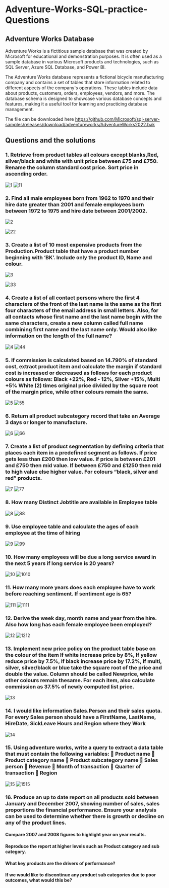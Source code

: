 # Adventure-Works-SQL-practice-Questions
## Adventure Works Database
Adventure Works is a fictitious sample database that was created by Microsoft for educational and demonstration purposes. It is often used as a sample database in various Microsoft products and technologies, such as SQL Server, Azure SQL Database, and Power BI.

The Adventure Works database represents a fictional bicycle manufacturing company and contains a set of tables that store information related to different aspects of the company's operations. These tables include data about products, customers, orders, employees, vendors, and more. The database schema is designed to showcase various database concepts and features, making it a useful tool for learning and practicing database management.

The file can be downloaded here https://github.com/Microsoft/sql-server-samples/releases/download/adventureworks/AdventureWorks2022.bak

## Questions and the solutions
### 1. Retrieve from product tables all colours except blanks,Red, silver/black and white with unit price between £75 and £750. Rename the column standard cost price. Sort price in ascending order.
![1](https://github.com/DapoAdeola/Adventure-Works-SQL-practice-Questions/assets/130672823/ee83147f-ba5b-4978-b8f0-d80df48112b4)
![11](https://github.com/DapoAdeola/Adventure-Works-SQL-practice-Questions/assets/130672823/652fb8b6-ed26-4e50-aef8-9e465b93f32f)

### 2. Find all male employees born from 1962 to 1970 and their hire date greater than 2001 and female employees born between 1972 to 1975 and hire date between 2001/2002.
![2](https://github.com/DapoAdeola/Adventure-Works-SQL-practice-Questions/assets/130672823/ae717019-f456-483b-99fc-7329045f6ab7)

![22](https://github.com/DapoAdeola/Adventure-Works-SQL-practice-Questions/assets/130672823/fa369074-e187-456d-a035-7d7714359ac6)

### 3. Create a list of 10 most expensive products from the Production.Product table that have a product number beginning with ‘BK’. Include only the product ID, Name and colour.
![3](https://github.com/DapoAdeola/Adventure-Works-SQL-practice-Questions/assets/130672823/cbb16378-8fa1-47b3-b98b-1befbb9b8696)

![33](https://github.com/DapoAdeola/Adventure-Works-SQL-practice-Questions/assets/130672823/00d990a5-b19a-4dc7-8844-ecaf02bbbe7e)

### 4. Create a list of all contact persons where the first 4 characters of the front of the last name is the same as the first four characters of the email address in small letters. Also, for all contacts whose first name and the last name begin with the same characters, create a new column called full name combining first name and the last name only. Would also like information on the length of the full name?
![4](https://github.com/DapoAdeola/Adventure-Works-SQL-practice-Questions/assets/130672823/3972cdad-63bb-402d-b05e-e38b89920198)
![44](https://github.com/DapoAdeola/Adventure-Works-SQL-practice-Questions/assets/130672823/edcf470c-c458-402a-9345-43245c56ada6)

### 5. If commission is calculated based on 14.790% of standard cost, extract product item and calculate the margin if standard cost is increased or decreased as follows for each product colours as follows: Black +22%, Red - 12%, Silver +15%, Multi +5% White (2) times original price divided by the square root of the margin price, while other colours remain the same.
![5](https://github.com/DapoAdeola/Adventure-Works-SQL-practice-Questions/assets/130672823/91899d2c-8286-43c8-97e0-5a201bbb76b7)
![55](https://github.com/DapoAdeola/Adventure-Works-SQL-practice-Questions/assets/130672823/bb3e5959-eb39-413b-a4a7-717898373d74)

### 6. Return all product subcategory record that take an Average 3 days or longer to manufacture.
![6](https://github.com/DapoAdeola/Adventure-Works-SQL-practice-Questions/assets/130672823/c632f8da-d3b9-4a12-b25a-c074069c73bb)
![66](https://github.com/DapoAdeola/Adventure-Works-SQL-practice-Questions/assets/130672823/45d214a2-c90d-4701-a168-d2b56761cb15)

### 7. Create a list of product segmentation by defining criteria that places each item in a predefined segment as follows. If price gets less than £200 then low value. If price is between £201 and £750 then mid value. If between £750 and £1250 then mid to high value else higher value. For colours “black, silver and red” products.
![7](https://github.com/DapoAdeola/Adventure-Works-SQL-practice-Questions/assets/130672823/031602c9-3a55-456b-a97d-f1dcd72854ad)
![77](https://github.com/DapoAdeola/Adventure-Works-SQL-practice-Questions/assets/130672823/dc8454c8-e609-48de-9d38-ef21b5fa3083)

### 8. How many Distinct Jobtitle are available in Employee table
![8](https://github.com/DapoAdeola/Adventure-Works-SQL-practice-Questions/assets/130672823/900bd84a-2ce6-47d8-bc20-a3bf8c3e1c3f)
![88](https://github.com/DapoAdeola/Adventure-Works-SQL-practice-Questions/assets/130672823/ac052c02-3982-4cac-82d6-165f51fe3033)

### 9. Use employee table and calculate the ages of each employee at the time of hiring
![9](https://github.com/DapoAdeola/Adventure-Works-SQL-practice-Questions/assets/130672823/a14ee6c3-8a7d-47eb-997c-d7477b9912d7)
![99](https://github.com/DapoAdeola/Adventure-Works-SQL-practice-Questions/assets/130672823/de2ca517-9b7c-4d8e-854c-c86790cf1d56)

### 10. How many employees will be due a long service award in the next 5 years if long service is 20 years?
![10](https://github.com/DapoAdeola/Adventure-Works-SQL-practice-Questions/assets/130672823/7cd910dc-e7b0-4cf1-a6a8-943f37232e97)
![1010](https://github.com/DapoAdeola/Adventure-Works-SQL-practice-Questions/assets/130672823/00620891-841c-4105-9102-7b5362e7f338)

### 11. How many more years does each employee have to work before reaching sentiment. If sentiment age is 65? 
![111](https://github.com/DapoAdeola/Adventure-Works-SQL-practice-Questions/assets/130672823/500a5722-84d2-4a69-98bf-2f48c7c81a69)
![1111](https://github.com/DapoAdeola/Adventure-Works-SQL-practice-Questions/assets/130672823/b31ac154-023d-462e-b66d-11d2d5f3db5e)

### 12. Derive the week day, month name and year from the hire. Also how long has each female employee been employed?
![12](https://github.com/DapoAdeola/Adventure-Works-SQL-practice-Questions/assets/130672823/c89afef4-a151-43cd-a288-3ec970aa8b76)
![1212](https://github.com/DapoAdeola/Adventure-Works-SQL-practice-Questions/assets/130672823/a5bbab1d-d125-4ac8-b1d1-9304c5dc4899)

### 13. Implement new price policy on the product table base on the colour of the item If white increase price by 8%, If yellow reduce price by 7.5%, If black increase price by 17.2%, If multi, silver, silver/black or blue take the square root of the price and double the value. Column should be called Newprice, while other colours remain thesame. For each item, also calculate commission as 37.5% of newly computed list price.
![13](https://github.com/DapoAdeola/Adventure-Works-SQL-practice-Questions/assets/130672823/2ed982d0-2a7c-4349-a549-339c5123b195)

### 14. I would like information Sales.Person and their sales quota. For every Sales person should have a FirstName, LastName, HireDate, SickLeave Hours and Region where they Work
![14](https://github.com/DapoAdeola/Adventure-Works-SQL-practice-Questions/assets/130672823/d8a6f0e0-afb8-4545-99cc-eac8a8136f5e)

### 15. Using adventure works, write a query to extract a data table that must contain the following variables:  Product name  Product category name  Product subcategory name  Sales person  Revenue  Month of transaction  Quarter of transaction  Region
![15](https://github.com/DapoAdeola/Adventure-Works-SQL-practice-Questions/assets/130672823/6da98001-922f-48e8-9b99-c053ffff9a28)
![1515](https://github.com/DapoAdeola/Adventure-Works-SQL-practice-Questions/assets/130672823/1b16b696-4353-4384-8a56-943829d644d5)

### 16. Produce an up to date report on all products sold between January and December 2007, showing number of sales, sales proportions the financial performance. Ensure your analysis can be used to determine whether there is growth or decline on any of the product lines.
#### Compare 2007 and 2008 figures to highlight year on year results.
#### Reproduce the report at higher levels such as Product category and sub category.
#### What key products are the drivers of performance?
#### If we would like to discontinue any product sub categories due to poor outcomes, what would this be? 


